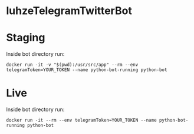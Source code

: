# luhzeTelegramTwitterBot

# Staging
Inside bot directory run:
```
docker run -it -v "$(pwd):/usr/src/app" --rm --env telegramToken=YOUR_TOKEN --name python-bot-running python-bot
```

# Live
Inside bot directory run:
```
docker run -it --rm --env telegramToken=YOUR_TOKEN --name python-bot-running python-bot
```
